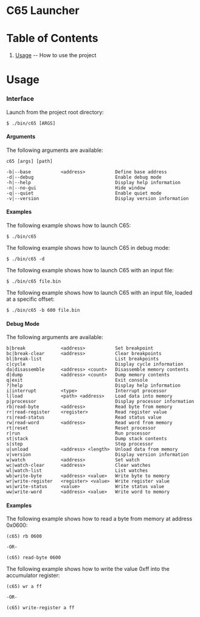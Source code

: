 C65 Launcher
=

Table of Contents
=

1. [Usage](https://github.com/majestic53/c65/tree/master/tool#usage) -- How to use the project

Usage
=

### Interface

Launch from the project root directory:

```
$ ./bin/c65 [ARGS]
```

#### Arguments

The following arguments are available:

```
c65 [args] [path]

-b|--base           <address>           Define base address
-d|--debug                              Enable debug mode
-h|--help                               Display help information
-n|--no-gui                             Hide window
-q|--quiet                              Enable quiet mode
-v|--version                            Display version information
```

#### Examples

The following example shows how to launch C65:

```
$ ./bin/c65
```

The following example shows how to launch C65 in debug mode:

```
$ ./bin/c65 -d
```

The following example shows how to launch C65 with an input file:

```
$ ./bin/c65 file.bin
```

The following example shows how to launch C65 with an input file, loaded at a specific offset:

```
$ ./bin/c65 -b 600 file.bin
```

#### Debug Mode

The following arguments are available:

```
b|break             <address>           Set breakpoint
bc|break-clear      <address>           Clear breakpoints
bl|break-list                           List breakpoints
c|cycle                                 Display cycle information
da|disassemble      <address> <count>   Disassemble memory contents
d|dump              <address> <count>   Dump memory contents
q|exit                                  Exit console
?|help                                  Display help information
i|interrupt         <type>              Interrupt processor
l|load              <path> <address>    Load data into memory
p|processor                             Display processor information
rb|read-byte        <address>           Read byte from memory
rr|read-register    <register>          Read register value
rs|read-status                          Read status value
rw|read-word        <address>           Read word from memory
rt|reset                                Reset processor
r|run                                   Run processor
st|stack                                Dump stack contents
s|step                                  Step processor
u|unload            <address> <length>  Unload data from memory
v|version                               Display version information
w|watch             <address>           Set watch
wc|watch-clear      <address>           Clear watches
wl|watch-list                           List watches
wb|write-byte       <address> <value>   Write byte to memory
wr|write-register   <register> <value>  Write register value
ws|write-status     <value>             Write status value
ww|write-word       <address> <value>   Write word to memory
```

#### Examples

The following example shows how to read a byte from memory at address 0x0600:

```
(c65) rb 0600

-OR-

(c65) read-byte 0600
```

The following example shows how to write the value 0xff into the accumulator register:

```
(c65) wr a ff

-OR-

(c65) write-register a ff
```
